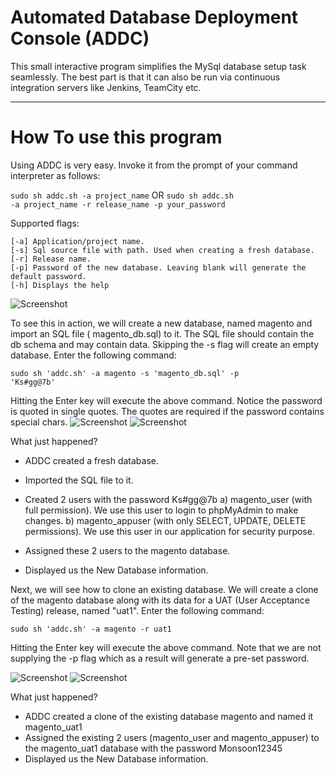 Automated Database Deployment Console (ADDC)
====


This small interactive program simplifies the MySql database setup task seamlessly. The best part is that it can also be run via  continuous integration servers like Jenkins, TeamCity etc.

<hr>

# How To use this program #

Using ADDC is very easy. Invoke it from the prompt of your command interpreter as follows: 

<code>sudo sh addc.sh -a project_name</code>
OR
<code>sudo sh addc.sh -a project_name -r release_name -p your_password</code>

Supported flags:

    [-a] Application/project name.
    [-s] Sql source file with path. Used when creating a fresh database.
    [-r] Release name.
    [-p] Password of the new database. Leaving blank will generate the default password.
    [-h] Displays the help

![Screenshot](http://shouvik.net/images/addc/01.png)

To see this in action, we will create a new database, named magento and import an SQL file (
magento_db.sql) to it. The SQL file should contain the db schema and may contain data. Skipping the -s flag will create an empty database. Enter the following command:


<code>sudo sh 'addc.sh' -a magento -s 'magento_db.sql' -p 'Ks#gg@7b'</code>

Hitting the Enter key will execute the above command. Notice the password is quoted in single quotes. The quotes are required if the password contains special chars.
![Screenshot](http://shouvik.net/images/addc/02.jpeg)
![Screenshot](http://shouvik.net/images/addc/03.jpeg)

What just happened?

* ADDC created a fresh database.
* Imported the SQL file to it.

* Created 2 users with the password Ks#gg@7b
    a) magento_user (with full permission). We use this user to login to phpMyAdmin to make changes.
    b) magento_appuser (with only SELECT, UPDATE, DELETE permissions). We use this user in our application for security purpose.
* Assigned these 2 users to the magento database.
* Displayed us the New Database information.

Next, we will see how to clone an existing database. We will create a clone of the magento database along with its data for a UAT (User Acceptance Testing) release, named "uat1". Enter the following command:


<code>sudo sh 'addc.sh' -a magento -r uat1</code>

Hitting the Enter key will execute the above command. Note that we are not supplying the -p flag which as a result will generate  a pre-set password.
 

![Screenshot](http://shouvik.net/images/addc/04.jpeg)
![Screenshot](http://shouvik.net/images/addc/05.jpeg)

What just happened?

* ADDC created a clone of the existing database magento and named it magento_uat1
* Assigned the existing 2 users (magento_user and magento_appuser) to the magento_uat1 database with the password Monsoon12345
* Displayed us the New Database information.


